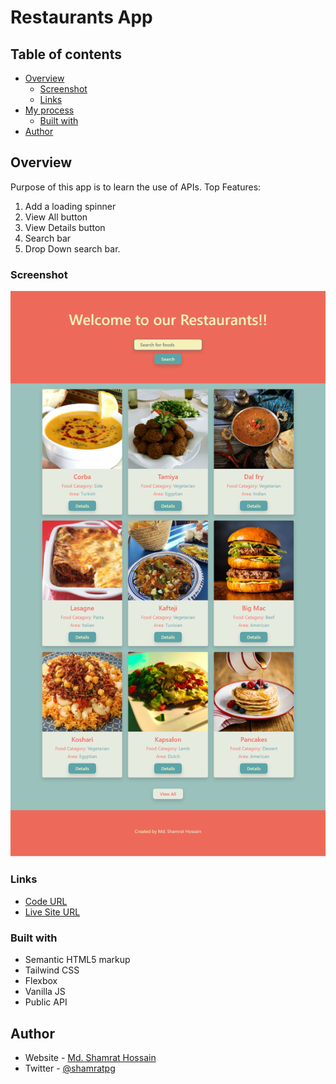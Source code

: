 # Restaurants App

## Table of contents

- [Overview](#overview)
  - [Screenshot](#screenshot)
  - [Links](#links)
- [My process](#my-process)
  - [Built with](#built-with)
- [Author](#author)


## Overview

Purpose of this app is to learn the use of APIs.
Top Features:
1. Add a loading spinner
2. View All button
3. View Details button
4. Search bar
5. Drop Down search bar.


### Screenshot

![](Restaurants-App.png)


### Links

- [Code URL](https://github.com/shamratPG/restaurants-app)
- [Live Site URL](https://shamratpg.github.io/restaurants-app/)


### Built with

- Semantic HTML5 markup
- Tailwind CSS
- Flexbox
- Vanilla JS
- Public API


## Author

- Website - [Md. Shamrat Hossain](https://github.com/shamratPG)
- Twitter - [@shamratpg](https://twitter.com/shamratpg)

